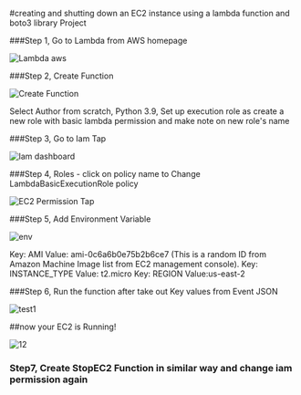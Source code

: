 #creating and shutting down an EC2 instance using a lambda function and boto3 library Project

###Step 1, Go to Lambda from AWS homepage

![Lambda aws](https://user-images.githubusercontent.com/82815882/168392413-e8c3d1e8-2902-4f32-b379-9b2dcb51fa54.png)

###Step 2, Create Function

![Create Function](https://user-images.githubusercontent.com/82815882/168392626-7786241b-163c-4d36-8210-85addec7a812.png)

Select Author from scratch, Python 3.9,
Set up execution role as create a new role with basic lambda permission and make note on new role's name

###Step 3, Go to Iam Tap

![Iam dashboard](https://user-images.githubusercontent.com/82815882/168392816-2becda5c-4f35-46ee-908b-c5e27c6fa142.png)

###Step 4, Roles - click on policy name to Change LambdaBasicExecutionRole policy 

![EC2 Permission Tap ](https://user-images.githubusercontent.com/82815882/168392835-e997df23-1c05-42d7-8d8a-12e867c935e3.png)


###Step 5, Add Environment Variable

![env](https://user-images.githubusercontent.com/82815882/168393073-31249aa3-1da1-478c-b4cc-032ec4c4ba61.png)

Key: AMI Value: ami-0c6a6b0e75b2b6ce7 (This is a random ID from Amazon Machine Image list from EC2 management console).
Key: INSTANCE_TYPE Value: t2.micro
Key: REGION Value:us-east-2


###Step 6, Run the function after take out Key values from Event JSON

![test1](https://user-images.githubusercontent.com/82815882/168393393-c09b7ca0-52b7-4f13-9a61-682ae610acc6.png)

##now your EC2 is Running!

![12](https://user-images.githubusercontent.com/82815882/168393472-51dfc9b6-4f51-4cfb-beda-f292e37333fc.png)

### Step7, Create StopEC2 Function in similar way and change iam permission again




